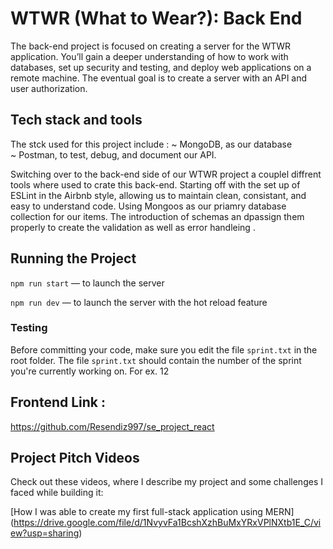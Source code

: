 # WTWR (What to Wear?): Back End
The back-end project is focused on creating a server for the WTWR application. You’ll gain a deeper understanding of how to work with databases, set up security and testing, and deploy web applications on a remote machine. The eventual goal is to create a server with an API and user authorization.

## Tech stack and tools

The stck used for this project include : 
~ MongoDB, as our database  
~ Postman, to test, debug, and document our API.

Switching over to the back-end side of our WTWR project a couplel diffrent tools where used to crate this back-end. Starting off with the set up of ESLint in the Airbnb style, allowing us to maintain clean, consistant, and easy to understand code. Using Mongoos as our priamry database collection for our items. The introduction of schemas an dpassign them properly to create the validation as well as error handleing . 


## Running the Project
`npm run start` — to launch the server 

`npm run dev` — to launch the server with the hot reload feature

### Testing
Before committing your code, make sure you edit the file `sprint.txt` in the root folder. The file `sprint.txt` should contain the number of the sprint you're currently working on. For ex. 12

## Frontend Link : 

https://github.com/Resendiz997/se_project_react 

 ## Project Pitch Videos

 Check out these videos, where I describe my project
 and some challenges I faced while building it:

 [How I was able to create my first full-stack application using MERN] (https://drive.google.com/file/d/1NvyvFa1BcshXzhBuMxYRxVPlNXtb1E_C/view?usp=sharing) 